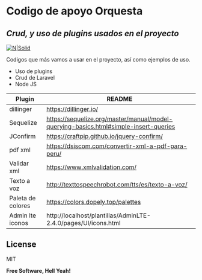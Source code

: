 # Codigo de apoyo Orquesta
## _Crud, y uso de plugins usados en el proyecto_

[![N|Solid](https://cldup.com/dTxpPi9lDf.thumb.png)](https://ssays-oquesta.com)

Codigos que más vamos a usar en el proyecto, así como ejemplos de uso.

- Uso de plugins
- Crud de Laravel
- Node JS

| Plugin | README |
| ------ | ------ |
| dillinger | https://dillinger.io/ |
| Sequelize | https://sequelize.org/master/manual/model-querying-basics.html#simple-insert-queries |
| JConfirm | https://craftpip.github.io/jquery-confirm/ |
| pdf xml | https://dsiscom.com/convertir-xml-a-pdf-para-peru/ |
| Validar xml | https://www.xmlvalidation.com/ |
| Texto a voz | http://texttospeechrobot.com/tts/es/texto-a-voz/ |
| Paleta de colores | https://colors.dopely.top/palettes |
| Admin lte iconos | http://localhost/plantillas/AdminLTE-2.4.0/pages/UI/icons.html |



## License

MIT

**Free Software, Hell Yeah!**

